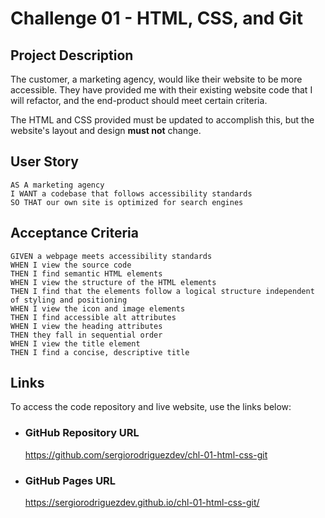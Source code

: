 # Challenge 01 - HTML, CSS, and Git

## Project Description

The customer, a marketing agency, would like their website to be more accessible. They have provided me with their existing website code that I will refactor, and the end-product should meet certain criteria.

The HTML and CSS provided must be updated to accomplish this, but the website's layout and design **must not** change.

## User Story

```
AS A marketing agency
I WANT a codebase that follows accessibility standards
SO THAT our own site is optimized for search engines
```

## Acceptance Criteria

```
GIVEN a webpage meets accessibility standards
WHEN I view the source code
THEN I find semantic HTML elements
WHEN I view the structure of the HTML elements
THEN I find that the elements follow a logical structure independent of styling and positioning
WHEN I view the icon and image elements
THEN I find accessible alt attributes
WHEN I view the heading attributes
THEN they fall in sequential order
WHEN I view the title element
THEN I find a concise, descriptive title
```

## Links

To access the code repository and live website, use the links below:

- ### GitHub Repository URL
    https://github.com/sergiorodriguezdev/chl-01-html-css-git 
- ### GitHub Pages URL
    https://sergiorodriguezdev.github.io/chl-01-html-css-git/